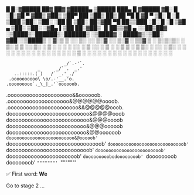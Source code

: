 █     █░▓█████  ██▓     ██▓       ▓█████▄  ▒█████   ███▄    █ ▓█████
▓█░ █ ░█░▓█   ▀ ▓██▒    ▓██▒       ▒██▀ ██▌▒██▒  ██▒ ██ ▀█   █ ▓█   ▀
▒█░ █ ░█ ▒███   ▒██░    ▒██░       ░██   █▌▒██░  ██▒▓██  ▀█ ██▒▒███
░█░ █ ░█ ▒▓█  ▄ ▒██░    ▒██░       ░▓█▄   ▌▒██   ██░▓██▒  ▐▌██▒▒▓█  ▄
░░██▒██▓ ░▒████▒░██████▒░██████▒   ░▒████▓ ░ ████▓▒░▒██░   ▓██░░▒████▒
░ ▓░▒ ▒  ░░ ▒░ ░░ ▒░▓  ░░ ▒░▓  ░    ▒▒▓  ▒ ░ ▒░▒░▒░ ░ ▒░   ▒ ▒ ░░ ▒░ ░
  ▒ ░ ░   ░ ░  ░░ ░ ▒  ░░ ░ ▒  ░    ░ ▒  ▒   ░ ▒ ▒░ ░ ░░   ░ ▒░ ░ ░  ░
  ░   ░     ░     ░ ░     ░ ░       ░ ░  ░ ░ ░ ░ ▒     ░   ░ ░    ░
    ░       ░  ░    ░  ░    ░  ░      ░        ░ ░           ░    ░  ░
                                    ░

                          _/`.-'`.
                _      _/` .  _.'
       ..:::::.(_)   /` _.'_./
     .oooooooooo\ \o/.-'__.'o.
    .ooooooooo`._\_|_.'`oooooob.
  .ooooooooooooooooooooo&&oooooob.
 .oooooooooooooooooooo&@@@@@@oooob.
.ooooooooooooooooooooooo&&@@@@@ooob.
doooooooooooooooooooooooooo&@@@@ooob
doooooooooooooooooooooooooo&@@@oooob
dooooooooooooooooooooooooo&@@@ooooob
dooooooooooooooooooooooooo&@@oooooob
`dooooooooooooooooooooooooo&@ooooob'
 `doooooooooooooooooooooooooooooob'
  `doooooooooooooooooooooooooooob'
   `doooooooooooooooooooooooooob'
    `doooooooooooooooooooooooob'
     `doooooooooooooooooooooob'
      `dooooooooobodoooooooob'
       `doooooooob dooooooob'
         `"""""""' `""""""'

✅ First word: **We**

Go to stage 2 ...
